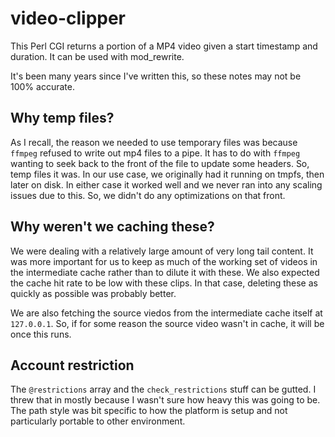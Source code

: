 # video-clipper
This Perl CGI returns a portion of a MP4 video given a start timestamp and duration. It can be used with mod_rewrite.

It's been many years since I've written this, so these notes may not be 100% accurate.

## Why temp files?
As I recall, the reason we needed to use temporary files was because `ffmpeg` refused to write out mp4 files to a pipe. It has to do with `ffmpeg` wanting to seek back to the front of the file to update some headers. So, temp files it was. In our use case, we originally had it running on tmpfs, then later on disk. In either case it worked well and we never ran into any scaling issues due to this. So, we didn't do any optimizations on that front.

## Why weren't we caching these?
We were dealing with a relatively large amount of very long tail content. It was more important for us to keep as much of the working set of videos in the intermediate cache rather than to dilute it with these. We also expected the cache hit rate to be low with these clips. In that case, deleting these as quickly as possible was probably better.

We are also fetching the source viedos from the intermediate cache itself at `127.0.0.1`. So, if for some reason the source video wasn't in cache, it will be once this runs.

## Account restriction
The `@restrictions` array and the `check_restrictions` stuff can be gutted. I threw that in mostly because I wasn't sure how heavy this was going to be. The path style was bit specific to how the platform is setup and not particularly portable to other environment. 